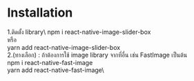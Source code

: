 # Installation
1.ติดตั้ง library\ 
npm i react-native-image-slider-box\
หรือ\
yarn add react-native-image-slider-box\
2.(ทางเลือก) : ถ้าต้องการใช้ image library จากที่อื่น เช่น FastImage เป็นต้น\
npm i react-native-fast-image\
yarn add react-native-fast-image\
